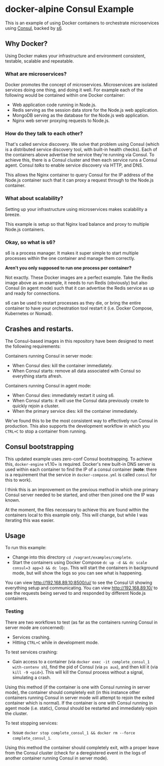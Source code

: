 # docker-alpine Consul Example

This is an example of using Docker containers to orchestrate microservices using [Consul][consul], backed by [s6][s6].

## Why Docker?

Using Docker makes your infrastructure and environment consistent, testable, scalable and repeatable.

### What are microservices?

Docker promotes the concept of microservices. Microservices are isolated services doing one thing, and doing it well. For example each of the following would be contained within one Docker container:

- Web application code running in Node.js.
- Redis serving as the session data store for the Node.js web application.
- MongoDB serving as the database for the Node.js web application.
- Nginx web server proxying requests to Node.js.

### How do they talk to each other?

That's called service discovery. We solve that problem using Consul (which is a distributed service discovery tool, with built-in health checks). Each of the containers above advertise the service they're running via Consul. To achieve this, there is a Consul cluster and then each service runs a Consul agent. Consul _talks_ to enable service discovery via HTTP, and DNS.

This allows the Nginx container to query Consul for the IP address of the Node.js container such that it can proxy a request through to the Node.js container.

### What about scalability?

Setting up your infrastructure using microservices makes scalability a breeze.

This example is setup so that Nginx load balance and proxy to multiple Node.js containers.

### Okay, so what is s6?

s6 is a process manager. It makes it super simple to start multiple processes within the one container and manage them correctly.

**Aren't you only supposed to run one process per container?**

Not exactly. These Docker images are a perfect example. Take the Redis image above as an example, it needs to run Redis (obviously) but also Consul (in agent mode) such that it can advertise the Redis service as up and ready for connections.

s6 can be used to restart processes as they die, or bring the entire container to have your orchestration tool restart it (i.e. Docker Compose, Kubernetes or Nomad).

## Crashes and restarts.

The Consul-based images in this repository have been designed to meet the following requirements:

Containers running Consul in server mode:

- When Consul dies: kill the container immediately.
- When Consul starts: remove all data associated with Consul so everything starts afresh.

Containers running Consul in agent mode:

- When Consul dies: immediately restart it using s6.
- When Consul starts: it will use the Consul data previously create to quickly rejoin a cluster.
- When the primary service dies: kill the container immediately.

We've found this to be the most consistent way to effectively run Consul in production. This also supports the development workflow in which you `CTRL+C` to stop a container from running.

## Consul bootstrapping

This updated example uses zero-conf Consul bootstrapping. To achieve this, `docker-engine` v1.10+ is required. Docker's new built-in DNS server is used within each container to find the IP of a consul container (**note**: there is a requirement that the service in `docker-compose.yml` is called `consul` for this to work).

I think this is an improvement on the previous method in which one primary Consul server needed to be started, and other then joined one the IP was known.

At the moment, the files necessary to achieve this are found within the containers local to this example only. This will change, but while I was iterating this was easier.

## Usage

To run this example:

- Change into this directory `cd /vagrant/examples/complete`.
- Start the containers using Docker Compose `dc up -d && dc scale consul=3 app=3 && dc logs`. This will start the containers in background mode, but will show the logs so you can see what is happening.

You can view http://192.168.89.10:8500/ui/ to see the Consul UI showing everything setup and communicating.
You can view http://192.168.89.10/ to see the requests being served to and responded by different Node.js containers.

### Testing

There are two workflows to test (as far as the containers running Consul in server mode are concerned):

- Services crashing.
- Hitting `CTRL+C` while in development mode.

To test services crashing:

- Gain access to a container (via `docker exec -it complete_consul_1 with-contenv sh`), find the pid of Consul (via `ps aux`), and then kill it (via `kill -9 <pid>`). This will kill the Consul process without a signal, simulating a crash.

Using this method (if the container is one with Consul running in server mode), the container should completely exit (in this instance other containers running Consul in server mode will attempt to rejoin the exited container which is normal). If the container is one with Consul running in agent mode (i.e. static), Consul should be restarted and immediately rejoin the cluster.

To test stopping services:

- Issue `docker stop complete_consul_1 && docker rm --force complete_consul_1`.

Using this method the container should completely exit, with a proper leave from the Consul cluster (check for a deregistered event in the logs of another container running Consul in server mode).

[s6]: http://www.skarnet.org/software/s6/
[consul]: https://www.consul.io/
[nginxloadbalancing]: http://nginx.org/en/docs/http/load_balancing.html
